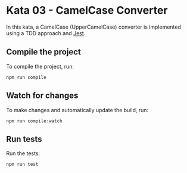 # Kata 03 - CamelCase Converter

In this kata, a CamelCase (UpperCamelCase) converter is implemented using a TDD approach and [Jest](https://jestjs.io).

## Compile the project

To compile the project, run:

```shell
npm run compile
```

## Watch for changes

To make changes and automatically update the build, run:

```shell
npm run compile:watch
```

## Run tests

Run the tests:

```shell
npm run test
```